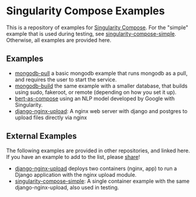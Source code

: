 # Singularity Compose Examples

This is a repository of examples for 
[Singularity Compose](https://singularityhub.github.io/singularity-compose). For the "simple"
example that is used during testing, see [singularity-compose-simple](https://github.com/singularityhub/singularity-compose-simple). Otherwise, all examples are provided here.

## Examples

 - [mongodb-pull](mongodb-pull) a basic mongodb example that runs mongodb as a pull, and requires the user to start the service.
 - [mongodb-build](mongodb-build) the same example with a smaller database, that builds using sudo, fakeroot, or remote (depending on how you set it up).
 - [bert-as-compose](bert-as-compose) using an NLP model developed by Google with Singularity.
 - [django-nginx-upload](django-nginx-upload): A nginx web server with django and postgres to upload files directly via nginx

## External Examples

The following examples are provided in other repositories, and linked here. If you
have an example to add to the list, please [share](https://www.github.com/singularityhub/singularity-compose-examples/issues)!

 - [django-nginx-upload](https://www.github.com/singularityhub/singularity-compose-example) deploys two containers (nginx, app) to run a Django application with the nginx upload module.
 - [singularity-compose-simple](https://www.github.com/singularityhub/singularity-compose-simple): A single container example with the same django-nginx-upload, also used in testing.
